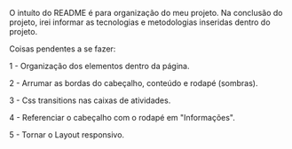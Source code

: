 
O intuíto do README é para organização do meu projeto. 
Na conclusão do projeto, irei informar as tecnologias e metodologias inseridas dentro do projeto.


Coisas pendentes a se fazer:

1 - Organização dos elementos dentro da página.

2 - Arrumar as bordas do cabeçalho, conteúdo e rodapé (sombras).

3 - Css transitions nas caixas de atividades.

4 - Referenciar o cabeçalho com o rodapé em "Informações".

5 - Tornar o Layout responsivo.

